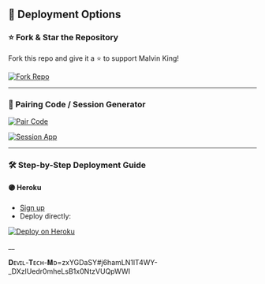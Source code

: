 ## 🚀 Deployment Options

### ⭐ Fork & Star the Repository
Fork this repo and give it a ⭐ to support Malvin King!

[![Fork Repo](https://img.shields.io/badge/Github-Fork%20Repo-red?style=for-the-badge&logo=Github)](https://github.com/DEVIL-TECH-DATABASE/DEVIL-TECH-MD/fork)

---

### 🔌 Pairing Code / Session Generator

[![Pair Code](https://img.shields.io/badge/Whatsapp-Pair%20Code-green?style=for-the-badge&logo=Whatsapp)](https://jinwoo-pair-vb8f.onrender.com/pair)

[![Session App](https://img.shields.io/badge/Session%20App-000000?style=for-the-badge&logo=react&logoColor=white)](https://jinwoo-pair-vb8f.onrender.com/)

---

### 🛠 Step-by-Step Deployment Guide

#### 🟣 Heroku
- [Sign up](https://signup.heroku.com/)
- Deploy directly:

[![Deploy on Heroku](https://img.shields.io/badge/-DEPLOY-purple?style=for-the-badge&logo=heroku&logoColor=white)](https://dashboard.heroku.com/new?template=https://github.com/DEVIL-TECH-DATABASE/DEVIL-TECH-MD)

__

𝐃ᴇᴠɪʟ-𝐓ᴇᴄʜ-𝐌ᴅ=zxYGDaSY#j6hamLN1lT4WY-_DXzlUedr0mheLsB1x0NtzVUQpWWI
